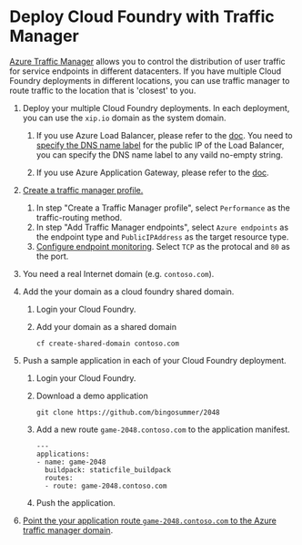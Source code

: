 # Deploy Cloud Foundry with Traffic Manager

[Azure Traffic Manager](https://docs.microsoft.com/en-us/azure/traffic-manager/traffic-manager-overview) allows you to control the distribution of user traffic for service endpoints in different datacenters. If you have multiple Cloud Foundry deployments in different locations, you can use traffic manager to route traffic to the location that is 'closest' to you.

1. Deploy your multiple Cloud Foundry deployments. In each deployment, you can use the `xip.io` domain as the system domain.

    1. If you use Azure Load Balancer, please refer to the [doc](../../get-started/via-arm-templates/deploy-bosh-via-arm-templates.md). You need to [specify the DNS name label](https://docs.microsoft.com/en-us/azure/virtual-machines/windows/portal-create-fqdn) for the public IP of the Load Balancer, you can specify the DNS name label to any vaild no-empty string.

    1. If you use Azure Application Gateway, please refer to the [doc](../application-gateway/).

1. [Create a traffic manager profile.](https://docs.microsoft.com/en-us/azure/traffic-manager/traffic-manager-create-profile)

    1. In step "Create a Traffic Manager profile", select `Performance` as the traffic-routing method.
    1. In step "Add Traffic Manager endpoints", select `Azure endpoints` as the endpoint type and `PublicIPAddress` as the target resource type.
    1. [Configure endpoint monitoring](https://docs.microsoft.com/en-us/azure/traffic-manager/traffic-manager-monitoring#configure-endpoint-monitoring). Select `TCP` as the protocal and `80` as the port.

1. You need a real Internet domain (e.g. `contoso.com`).

1. Add the your domain as a cloud foundry shared domain.

    1. Login your Cloud Foundry.

    2. Add your domain as a shared domain

       ```
       cf create-shared-domain contoso.com
       ```

1. Push a sample application in each of your Cloud Foundry deployment.

    1. Login your Cloud Foundry.

    1. Download a demo application

        ```
        git clone https://github.com/bingosummer/2048
        ```

    1. Add a new route `game-2048.contoso.com` to the application manifest.

        ```
        ---
        applications:
        - name: game-2048
          buildpack: staticfile_buildpack
          routes:
          - route: game-2048.contoso.com
        ```

    1. Push the application.

1. [Point the your application route `game-2048.contoso.com` to the Azure traffic manager domain](https://docs.microsoft.com/en-us/azure/traffic-manager/traffic-manager-point-internet-domain).
